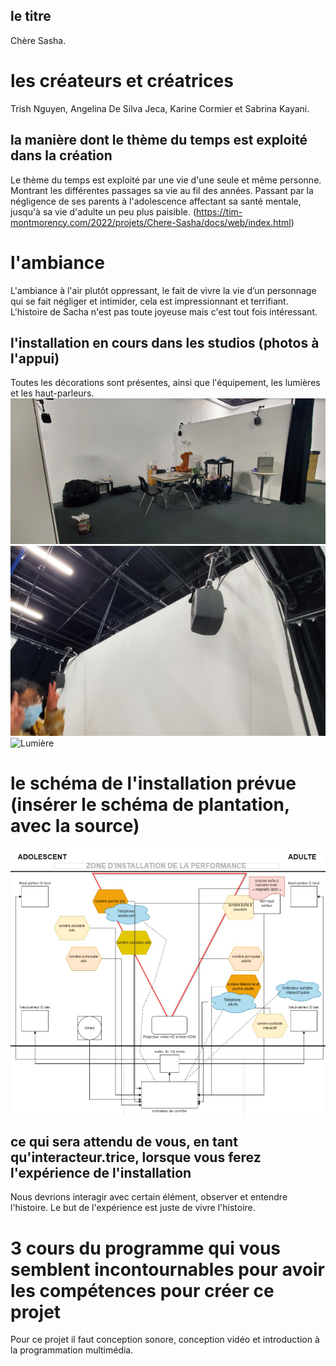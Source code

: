 
## le titre
Chère Sasha.

# les créateurs et créatrices
Trish Nguyen, Angelina De Silva Jeca, Karine Cormier et Sabrina Kayani.

## la manière dont le thème du temps est exploité dans la création
Le thème du temps est exploité par une vie d'une seule et même personne. Montrant les différentes passages sa vie au fil des années. Passant par la négligence de ses parents à l'adolescence affectant sa santé mentale, jusqu'à sa vie d'adulte un peu plus paisible.
(https://tim-montmorency.com/2022/projets/Chere-Sasha/docs/web/index.html)

# l'ambiance
L'ambiance à l'air plutôt oppressant, le fait de vivre la vie d’un personnage qui se fait négliger et intimider, cela est impressionnant et terrifiant. L'histoire de Sacha n'est pas toute joyeuse mais c'est tout fois intéressant.

## l'installation en cours dans les studios (photos à l'appui)
Toutes les décorations sont présentes, ainsi que l'équipement, les lumières et les haut-parleurs. 
![Déco](medias/déco.png) ![Haut-parleur](medias/haut-parleur.png) ![Lumière](medias/lumière.png)

# le schéma de l'installation prévue (insérer le schéma de plantation, avec la source)
![Plan](images/plan.png)

## ce qui sera attendu de vous, en tant qu'interacteur.trice, lorsque vous ferez l'expérience de l'installation
Nous devrions interagir avec certain élément, observer et entendre l'histoire. Le but de l'expérience est juste de vivre l'histoire.

# 3 cours du programme qui vous semblent incontournables pour avoir les compétences pour créer ce projet
Pour ce projet il faut conception sonore, conception vidéo et introduction à la programmation multimédia.
